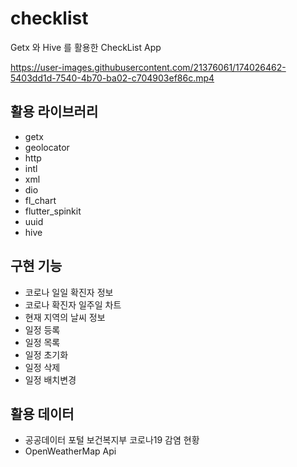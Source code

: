 # checklist

Getx 와 Hive 를 활용한 CheckList App

https://user-images.githubusercontent.com/21376061/174026462-5403dd1d-7540-4b70-ba02-c704903ef86c.mp4

## 활용 라이브러리

- getx
- geolocator 
- http 
- intl 
- xml 
- dio  
- fl_chart 
- flutter_spinkit 
- uuid
- hive 

## 구현 기능

- 코로나 일일 확진자 정보
- 코로나 확진자 일주일 차트
- 현재 지역의 날씨 정보
- 일정 등록
- 일정 목록
- 일정 초기화
- 일정 삭제
- 일정 배치변경

## 활용 데이터

- 공공데이터 포털 보건복지부 코로나19 감염 현황
- OpenWeatherMap Api

